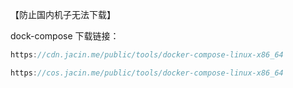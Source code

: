 【防止国内机子无法下载】

dock-compose 下载链接：

```go
https://cdn.jacin.me/public/tools/docker-compose-linux-x86_64

https://cos.jacin.me/public/tools/docker-compose-linux-x86_64
```